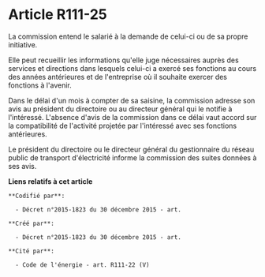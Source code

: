 # Article R111-25

La commission entend le salarié à la demande de celui-ci ou de sa propre initiative.

Elle peut recueillir les informations qu'elle juge nécessaires auprès des services et directions dans lesquels celui-ci a
exercé ses fonctions au cours des années antérieures et de l'entreprise où il souhaite exercer des fonctions à l'avenir.

Dans le délai d'un mois à compter de sa saisine, la commission adresse son avis au président du directoire ou au directeur
général qui le notifie à l'intéressé. L'absence d'avis de la commission dans ce délai vaut accord sur la compatibilité de
l'activité projetée par l'intéressé avec ses fonctions antérieures.

Le président du directoire ou le directeur général du gestionnaire du réseau public de transport d'électricité informe la
commission des suites données à ses avis.

**Liens relatifs à cet article**

	**Codifié par**:

	  - Décret n°2015-1823 du 30 décembre 2015 - art.

	**Créé par**:

	  - Décret n°2015-1823 du 30 décembre 2015 - art.

	**Cité par**:

	  - Code de l'énergie - art. R111-22 (V)
